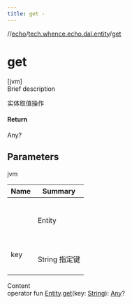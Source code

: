 ```yaml
---
title: get -
---
```

//[echo](../index.md)/[tech.whence.echo.dal.entity](index.md)/[get](get.md)



# get  
[jvm]  
Brief description  


实体取值操作



#### Return  


Any?



## Parameters  
  
jvm  
  
|  Name|  Summary| 
|---|---|
| <receiver>| <br><br>Entity<br><br>
| key| <br><br>String 指定键<br><br>
  
  
Content  
operator fun [Entity](-entity/index.md).[get](get.md)(key: [String](https://kotlinlang.org/api/latest/jvm/stdlib/kotlin/-string/index.html)): [Any](https://kotlinlang.org/api/latest/jvm/stdlib/kotlin/-any/index.html)?  



